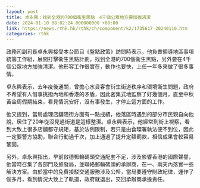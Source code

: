 ```yaml
---
layout: post
title: 卓永興：找到全港約700個衞生黑點　4千個公眾地方要加強清潔
date: 2024-01-10 08:02:24.000000000 +08:00
link: https://news.rthk.hk/rthk/ch/component/k2/1735617-20240110.htm
categories: rthk
---
```


政務司副司長卓永興接受本台節目《盤點政策》訪問時表示，他負責領導地區事項統籌工作組，展開打擊衞生黑點計劃，找到全港約700個衞生黑點，另外要在4千個公眾地方加強清潔。他形容工作很實在，動作也要快，上任一年多來做了很多事情。

卓永興表示，去年疫後通關，曾擔心水貨客會衍生街道秩序和環境衞生問題，政府不希望有人借事挑撥內地和香港的矛盾，因此密集式地監察了好幾個月，直至中秋黃金周假期結束，看見情況安好，沒有事發生，才停止這方面的工作。

他又提到，當局處理店舖阻街方面有一點成績，他落區時遇到的部分市民親自向他說，居住了20年從沒見過街道是這樣整潔。卓永興表示，他經常到街上視察，看到大致上很多店舖都守規矩，基於法例限制，若只是由食環署執法便不到位，因此一定要警方協助，聯合行動過千次，加上通過了提升定額罰款，相信成果會較容易鞏固。

另外，卓永興指出，早前啟德郵輪碼頭交通配套不足，涉及影響香港的國際聲譽，他當時召集了各部門及旅發局，並聯絡郵輪碼頭的承辦商，在一、兩天內落實一些解決方案。由於當中的免費接駁交通服務涉及公帑，當局要遵守財政紀律，運作了個多月，看到情況大致上了軌道，政府就退出，交回承辦商承擔責任。
